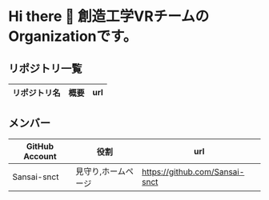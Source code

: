 # Hi there 👋  創造工学VRチームのOrganizationです。

## リポジトリ一覧
|リポジトリ名|概要|url|
|---|---|---|


## メンバー
|GitHub Account| 役割 | url|
|---|---| --- |
|Sansai-snct|見守り,ホームページ|https://github.com/Sansai-snct | 


<!--

**Here are some ideas to get you started:**

🙋‍♀️ A short introduction - what is your organization all about?
🌈 Contribution guidelines - how can the community get involved?
👩‍💻 Useful resources - where can the community find your docs? Is there anything else the community should know?
🍿 Fun facts - what does your team eat for breakfast?
🧙 Remember, you can do mighty things with the power of [Markdown](https://docs.github.com/github/writing-on-github/getting-started-with-writing-and-formatting-on-github/basic-writing-and-formatting-syntax)
-->
